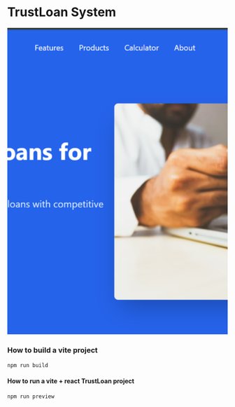 # TrustLoan System

<img src="./public/assets/image.png" width="800" height="700" style="object-fit: cover;"/>

### How to build a vite project

```
npm run build
```

#### How to run a vite + react TrustLoan project

```
npm run preview
```
